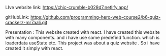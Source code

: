 LIve website link: https://chic-crumble-b028d7.netlify.app/

gitHubLInk: https://github.com/programming-hero-web-course2/b6-quiz-crackerz-mr7aali.git



Presentation :
This website created with react.  I have created this website with many components. and i have use some predefind function. which is loaderdata useState etc.
This project was  about a quiz website . So i have created it simply with react. 